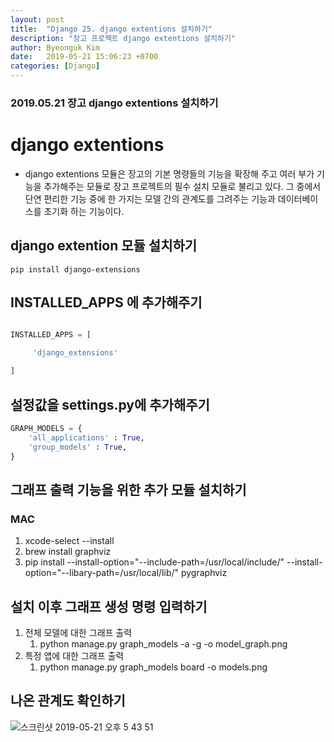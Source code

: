 ```yaml
---
layout: post
title:  "Django 25. django extentions 설치하기"
description: "장고 프로젝트 django extentions 설치하기"
author: Byeonguk Kim
date:   2019-05-21 15:06:23 +0700
categories: [Django]
---
```


### 2019.05.21 장고 django extentions 설치하기


# django extentions
* django extentions 모듈은 장고의 기본 명령들의 기능을 확장해 주고 여러 부가 기능을 추가해주는 모듈로 장고 프로젝트의 필수 설치 모듈로 불리고 있다. 그 중에서 단연 편리한 기능 중에 한 가지는 모델 간의 관계도를 그려주는 기능과 데이터베이스를 초기화 하는 기능이다.

## django extention 모듈 설치하기

`pip install django-extensions`

## INSTALLED_APPS 에 추가해주기

```python

INSTALLED_APPS = [ 

     'django_extensions'

]
```

## 설정값을 settings.py에 추가해주기

```python
GRAPH_MODELS = {
    'all_applications' : True,
    'group_models' : True,
}
```

## 그래프 출력 기능을 위한 추가 모듈 설치하기

### MAC
1. xcode-select --install
2. brew install graphviz
3. pip install --install-option="--include-path=/usr/local/include/" --install-option="--libary-path=/usr/local/lib/" pygraphviz

## 설치 이후 그래프 생성 명령 입력하기
1. 전체 모델에 대한 그래프 출력
    1. python manage.py graph_models -a -g -o model_graph.png
2. 특정 앱에 대한 그래프 출력
    1. python manage.py graph_models board -o models.png

## 나온 관계도 확인하기

![스크린샷 2019-05-21 오후 5 43 51](https://user-images.githubusercontent.com/46436843/58081442-0e12ee80-7bf0-11e9-929c-18e2a18c3499.png)
